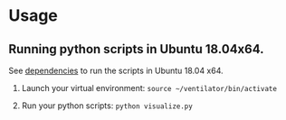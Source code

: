 # Usage

## Running python scripts in Ubuntu 18.04x64.
See [dependencies](dependencies) to run the scripts in Ubuntu 18.04 x64.

1. Launch your virtual environment:
`source ~/ventilator/bin/activate`

2. Run your python scripts:
`python visualize.py`

